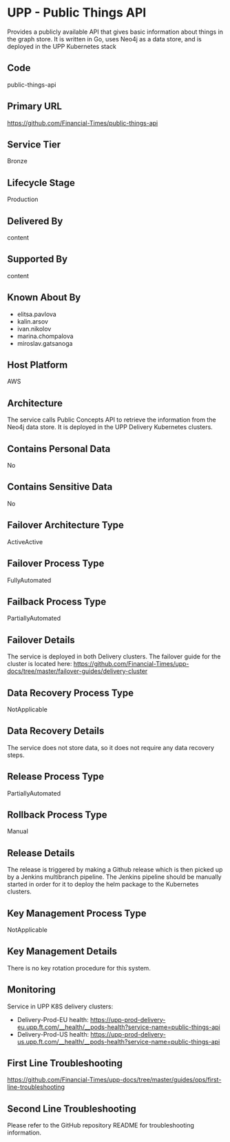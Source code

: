 # UPP - Public Things API

Provides a publicly available API that gives basic information about things in the graph store. It is written in Go, uses Neo4j as a data store, and is deployed in the UPP Kubernetes stack

## Code

public-things-api

## Primary URL

<https://github.com/Financial-Times/public-things-api>

## Service Tier

Bronze

## Lifecycle Stage

Production

## Delivered By

content

## Supported By

content

## Known About By

- elitsa.pavlova
- kalin.arsov
- ivan.nikolov
- marina.chompalova
- miroslav.gatsanoga

## Host Platform

AWS

## Architecture

The service calls Public Concepts API to retrieve the information from the Neo4j data store.
It is deployed in the UPP Delivery Kubernetes clusters.

## Contains Personal Data

No

## Contains Sensitive Data

No

## Failover Architecture Type

ActiveActive

## Failover Process Type

FullyAutomated

## Failback Process Type

PartiallyAutomated

## Failover Details

The service is deployed in both Delivery clusters. The failover guide for the cluster is located here: https://github.com/Financial-Times/upp-docs/tree/master/failover-guides/delivery-cluster

## Data Recovery Process Type

NotApplicable

## Data Recovery Details

The service does not store data, so it does not require any data recovery steps.

## Release Process Type

PartiallyAutomated

## Rollback Process Type

Manual

## Release Details

The release is triggered by making a Github release which is then picked up by a Jenkins multibranch pipeline. The Jenkins pipeline should be manually started in order for it to deploy the helm package to the Kubernetes clusters.

## Key Management Process Type

NotApplicable

## Key Management Details

There is no key rotation procedure for this system.

## Monitoring

Service in UPP K8S delivery clusters:

- Delivery-Prod-EU health: <https://upp-prod-delivery-eu.upp.ft.com/__health/__pods-health?service-name=public-things-api>
- Delivery-Prod-US health: <https://upp-prod-delivery-us.upp.ft.com/__health/__pods-health?service-name=public-things-api>

## First Line Troubleshooting

<https://github.com/Financial-Times/upp-docs/tree/master/guides/ops/first-line-troubleshooting>

## Second Line Troubleshooting

Please refer to the GitHub repository README for troubleshooting information.
